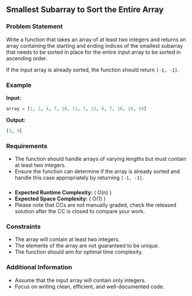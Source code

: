 

## Smallest Subarray to Sort the Entire Array

### Problem Statement

Write a function that takes an array of at least two integers and returns an array containing the starting and ending indices of the smallest subarray that needs to be sorted in place for the entire input array to be sorted in ascending order. 

If the input array is already sorted, the function should return `[-1, -1]`.

### Example

**Input:**

```python
array = [1, 2, 4, 7, 10, 11, 7, 12, 6, 7, 16, 18, 19]
```

**Output:**

```python
[3, 9]
```

### Requirements

- The function should handle arrays of varying lengths but must contain at least two integers.
- Ensure the function can determine if the array is already sorted and handle this case appropriately by returning `[-1, -1]`.

### 
- **Expected Runtime Complexity:** \( O(n) \)
- **Expected Space Complexity:** \( O(1) \)
- Please note that CCs are not manually graded, check the released solution after the CC is closed to compare your work. 

### Constraints

- The array will contain at least two integers.
- The elements of the array are not guaranteed to be unique.
- The function should aim for optimal time complexity.

### Additional Information

- Assume that the input array will contain only integers.
- Focus on writing clean, efficient, and well-documented code.